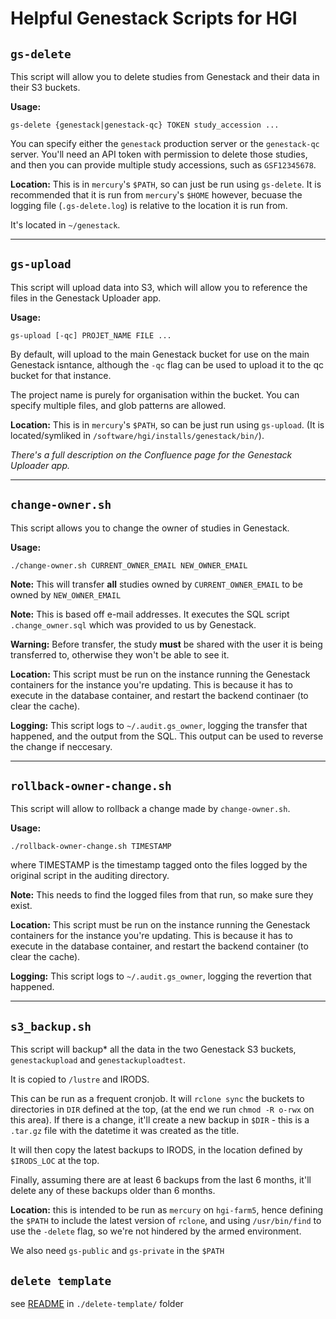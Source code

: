 # Helpful Genestack Scripts for HGI

## `gs-delete`

This script will allow you to delete studies from Genestack and their data in their S3 buckets.

**Usage:**
```
gs-delete {genestack|genestack-qc} TOKEN study_accession ...
```

You can specify either the `genestack` production server or the `genestack-qc` server. You'll need an API token with permission to delete those studies, and then you can provide multiple study accessions, such as `GSF12345678`.

**Location:**
This is in `mercury`'s `$PATH`, so can just be run using `gs-delete`. It is recommended that it is run from `mercury`'s `$HOME` however, becuase the logging file (`.gs-delete.log`) is relative to the location it is run from.

It's located in `~/genestack`.

---

## `gs-upload`

This script will upload data into S3, which will allow you to reference the files in the Genestack Uploader app.

**Usage:**
```
gs-upload [-qc] PROJET_NAME FILE ...
```

By default, will upload to the main Genestack bucket for use on the main Genestack isntance, although the `-qc` flag can be used to upload it to the qc bucket for that instance.

The project name is purely for organisation within the bucket. You can specify multiple files, and glob patterns are allowed.

**Location:**
This is in `mercury`'s `$PATH`, so can be just run using `gs-upload`. (It is located/symliked in `/software/hgi/installs/genestack/bin/`).

*There's a full description on the Confluence page for the Genestack Uploader app.*

---

## `change-owner.sh`

This script allows you to change the owner of studies in Genestack.

**Usage:**
```
./change-owner.sh CURRENT_OWNER_EMAIL NEW_OWNER_EMAIL
```

**Note:** This will transfer **all** studies owned by `CURRENT_OWNER_EMAIL` to be owned by `NEW_OWNER_EMAIL`

**Note:** This is based off e-mail addresses. It executes the SQL script `.change_owner.sql` which was provided to us by Genestack.

**Warning:** Before transfer, the study **must** be shared with the user it is being transferred to, otherwise they won't be able to see it.

**Location:** This script must be run on the instance running the Genestack containers for the instance you're updating. This is because it has to execute in the database container, and restart the backend continaer (to clear the cache).

**Logging:** This script logs to `~/.audit.gs_owner`, logging the transfer that happened, and the output from the SQL. This output can be used to reverse the change if neccesary.

---

## `rollback-owner-change.sh`

This script will allow to rollback a change made by `change-owner.sh`.

**Usage:**
```
./rollback-owner-change.sh TIMESTAMP
```
where TIMESTAMP is the timestamp tagged onto the files logged by the original script in the auditing directory.

**Note:** This needs to find the logged files from that run, so make sure they exist.

**Location:** This script must be run on the instance running the Genestack containers for the instance you're updating. This is because it has to execute in the database container, and restart the backend container (to clear the cache).

**Logging:** This script logs to `~/.audit.gs_owner`, logging the revertion that happened.

---

## `s3_backup.sh`

This script will backup* all the data in the two Genestack S3 buckets, `genestackupload` and `genestackuploadtest`.

It is copied to `/lustre` and IRODS.

This can be run as a frequent cronjob. It will `rclone sync` the buckets to directories in `DIR` defined at the top, (at the end we run `chmod -R o-rwx` on this area). If there is a change, it'll create a new backup in `$DIR` - this is a `.tar.gz` file with the datetime it was created as the title.

It will then copy the latest backups to IRODS, in the location defined by `$IRODS_LOC` at the top.

Finally, assuming there are at least 6 backups from the last 6 months, it'll delete any of these backups older than 6 months.

**Location:** this is intended to be run as `mercury` on `hgi-farm5`, hence defining the `$PATH` to include the latest version of `rclone`, and using `/usr/bin/find` to use the `-delete` flag, so we're not hindered by the armed environment.

We also need `gs-public` and `gs-private` in the `$PATH`

## `delete template`
see [README](./delete-template/README.md) in `./delete-template/` folder
